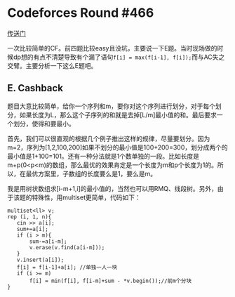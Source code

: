# Codeforces Round #466

[传送门](http://codeforces.com/contest/940)

一次比较简单的CF。前四题比较easy且没坑，主要说一下E题。当时现场做的时候dp想的有点不清楚导致有个漏了语句`f[i] = max(f[i-1], f[i]);`而与AC失之交臂。主要分析一下这么E题吧。

## E. Cashback

题目大意比较简单，给你一个序列和m，要你对这个序列进行划分，对于每个划分，如果长度为L，那么这个子序列的和就是去掉[L/m]最小值的和。最后要求一个划分，使得和要最小。

首先，我们可以很直观的根据几个例子推出这样的规律，尽量要划分。因为m=2，序列为[1,2,100,200]如果不划分的最小值是100+200=300，划分成两个的最小值是1+100=101。还有一种分法就是1个数单独的一段。比如长度是m+p(0<p<m)的数组，那么最优的效果肯定是一个长度为m和p个长度为1的。所以，在最优方案里，子数组的长度要么是1，要么是m。

我是用树状数组求[i-m+1,i]的最小值的，当然也可以用RMQ、线段树。另外，由于该题的特殊性，用multiset更简单，代码如下：

```multiset<ll> v;
rep (i, 1, n){
   cin >> a[i];
   sum+=a[i];
   if (i > m){
       sum-=a[i-m];
       v.erase(v.find(a[i-m]));
   }
   v.insert(a[i]);
   f[i] = f[i-1]+a[i]; //单独一人一块
   if (i >= m)
       f[i] = min(f[i], f[i-m]+sum - *v.begin());//前m个分块
}      
```

